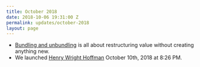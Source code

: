```yaml
---
title: October 2018
date: 2018-10-06 19:31:00 Z
permalink: updates/october-2018
layout: page
---
```


* [Bundling and unbundling](https://twitter.com/jaymehoffman/status/1053000693907369984) is all about restructuring value without creating anything new. 
* We launched [Henry Wright Hoffman](https://photos.app.goo.gl/TJhVYaHGC3PFKg1B7) October 10th, 2018 at 8:26 PM. 